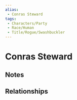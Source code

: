 ```yaml
---
alias: 
 - Conras Steward
tags: 
 - Characters/Party
 - Race/Human
 - Title/Rogue/Swashbuckler
---
```


# Conras Steward

## Notes


## Relationships

